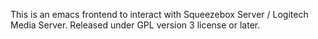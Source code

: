 This is an emacs frontend to interact with Squeezebox Server / Logitech Media Server.
Released under GPL version 3 license or later.

